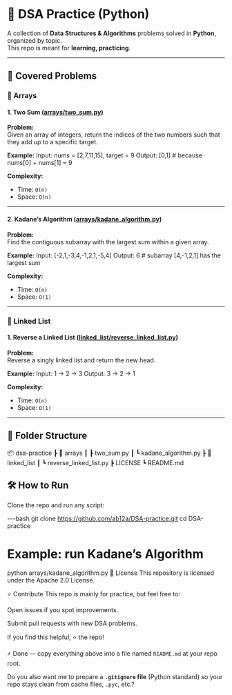 # 📘 DSA Practice (Python)

A collection of **Data Structures & Algorithms** problems solved in **Python**, organized by topic.  
This repo is meant for **learning, practicing**.

---

## 🚀 Covered Problems

### 🔹 Arrays
#### 1. Two Sum ([arrays/two_sum.py](arrays/two_sum.py))
**Problem:**  
Given an array of integers, return the indices of the two numbers such that they add up to a specific target.  

**Example:**
Input: nums = [2,7,11,15], target = 9
Output: [0,1] # because nums[0] + nums[1] = 9



**Complexity:**  
- Time: `O(n)`  
- Space: `O(n)`  

---

#### 2. Kadane’s Algorithm ([arrays/kadane_algorithm.py](arrays/kadane_algorithm.py))
**Problem:**  
Find the contiguous subarray with the largest sum within a given array.  

**Example:**
Input: [-2,1,-3,4,-1,2,1,-5,4]
Output: 6 # subarray [4,-1,2,1] has the largest sum



**Complexity:**  
- Time: `O(n)`  
- Space: `O(1)`  

---

### 🔹 Linked List
#### 1. Reverse a Linked List ([linked_list/reverse_linked_list.py](linked_list/reverse_linked_list.py))
**Problem:**  
Reverse a singly linked list and return the new head.  

**Example:**
Input: 1 -> 2 -> 3
Output: 3 -> 2 -> 1


**Complexity:**  
- Time: `O(n)`  
- Space: `O(1)`  

---

## 📂 Folder Structure
📦 dsa-practice
┣ 📂 arrays
┃ ┣ two_sum.py
┃ ┗ kadane_algorithm.py
┣ 📂 linked_list
┃ ┗ reverse_linked_list.py
┣ LICENSE
┗ README.md



## 🛠 How to Run
Clone the repo and run any script:

---bash
git clone https://github.com/ab12a/DSA-practice.git
cd DSA-practice

# Example: run Kadane’s Algorithm
python arrays/kadane_algorithm.py
📜 License
This repository is licensed under the Apache 2.0 License.


⭐ Contribute
This repo is mainly for practice, but feel free to:

Open issues if you spot improvements.

Submit pull requests with new DSA problems.

If you find this helpful, ⭐ the repo!



⚡ Done — copy everything above into a file named `README.md` at your repo root.  

Do you also want me to prepare a **`.gitignore` file** (Python standard) so your repo stays clean from cache files, `.pyc`, etc.?
